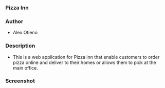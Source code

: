 ### Pizza Inn

### Author
* Alex Otieno

### Description
* This is a web application for Pizza inn that enable customers to order pizza online and deliver to their homes or allows them to pick at the main office.

### Screenshot